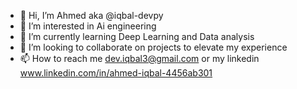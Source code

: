 - 👋 Hi, I’m Ahmed aka @iqbal-devpy
- 👀 I’m interested in Ai engineering
- 🌱 I’m currently learning Deep Learning and Data analysis
- 💞️ I’m looking to collaborate on projects to elevate my experience
- 📫 How to reach me dev.iqbal3@gmail.com or my linkedin www.linkedin.com/in/ahmed-iqbal-4456ab301
